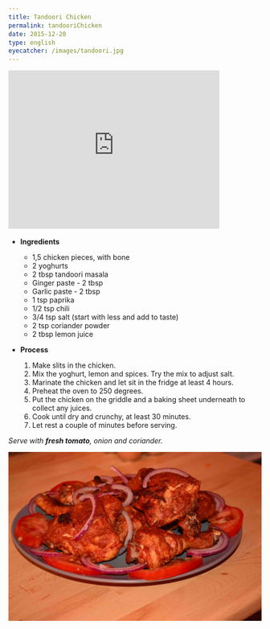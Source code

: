 ```yaml
---
title: Tandoori Chicken 
permalink: tandooriChicken
date: 2015-12-20
type: english
eyecatcher: /images/tandoori.jpg
---
```


<iframe width="420" height="315" src="http://www.youtube.com/embed/MSUWnlApdxI" frameborder="0"
allowfullscreen></iframe>


* **Ingredients**

  * 1,5 chicken pieces, with bone
  * 2 yoghurts
  * 2 tbsp tandoori masala
  * Ginger paste - 2 tbsp
  * Garlic paste - 2 tbsp
  * 1 tsp paprika 
  * 1/2 tsp chili
  * 3/4 tsp salt (start with less and add to taste)
  * 2 tsp coriander powder
  * 2 tbsp lemon juice

* **Process**

  1. Make slits in the chicken.
  2. Mix the yoghurt, lemon and spices. Try the mix to adjust salt.
  3. Marinate the chicken and let sit in the fridge at least 4 hours.
  4. Preheat the oven to 250 degrees.
  5. Put the chicken on the griddle and a baking sheet underneath to collect any juices.
  6. Cook until dry and crunchy, at least 30 minutes.
  7. Let rest a couple of minutes before serving.

_Serve with **fresh tomato**, onion and coriander._

![tandooriChicken](/images/tandoori.jpg)

